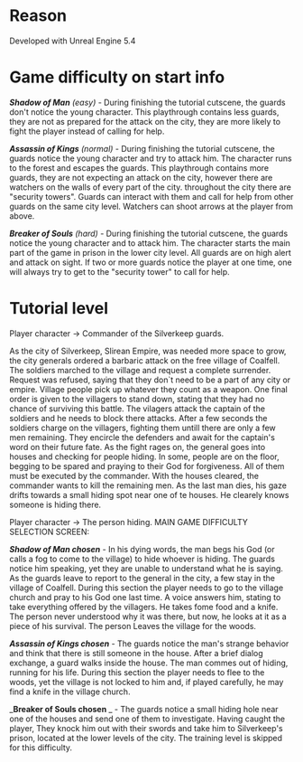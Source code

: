 # Reason

Developed with Unreal Engine 5.4

# Game difficulty on start info

_**Shadow of Man** (easy)_ - During finishing the tutorial cutscene, the guards don't notice the young character. This playthrough contains less guards, they are not as prepared for the attack on the city, they are more likely to fight the player instead of calling for help.

_**Assassin of Kings** (normal)_ - During finishing the tutorial cutscene, the guards notice the young character and try to attack him. The character runs to the forest and escapes the guards. This playthrough contains more guards, they are not expecting an attack on the city, however there are watchers on the walls of every part of the city. throughout the city there are "security towers". Guards can interact with them and call for help from other guards on the same city level. Watchers can shoot arrows at the player from above.

_**Breaker of Souls** (hard)_ - During finishing the tutorial cutscene, the guards notice the young character and to attack him. The character starts the main part of the game in prison in the lower city level. All guards are on high alert and attack on sight. If two or more guards notice the player at one time, one will always try to get to the "security tower" to call for help.


# Tutorial level

Player character -> Commander of the Silverkeep guards.

As the city of Silverkeep, Slirean Empire, was needed more space to grow, the city generals ordered a barbaric attack on the free village of Coalfell. The soldiers marched to the village and request a complete surrender. Request was refused, saying that they don`t need to be a part of any city or empire. Village people pick up whatever they count as a weapon. One final order is given to the villagers to stand down, stating that they had no chance of surviving this battle. The vilagers attack the captain of the soldiers and he needs to block there attacks. After a few seconds the soldiers charge on the villagers, fighting them untill there are only a few men remaining. They encircle the defenders and await for the captain's word on their future fate. As the fight rages on, the general goes into houses and checking for people hiding. In some, people are on the floor, begging to be spared and praying to their God for forgiveness. All of them must be executed by the commander. With the houses cleared, the commander wants to kill the remaining men. As the last man dies, his gaze drifts towards a small hiding spot near one of te houses. He clearely knows someone is hiding there. 

Player character -> The person hiding.
MAIN GAME DIFFICULTY SELECTION SCREEN: 

_**Shadow of Man chosen**_ - In his dying words, the man begs his God (or calls a fog to come to the village) to hide whoever is hiding. The guards notice him speaking, yet they are unable to understand what he is saying. As the guards leave to report to the general in the city, a few stay in the village of Coalfell. During this section the player needs to go to the village church and pray to his God one last time. A voice answers him, stating to take everything offered by the villagers. He takes fome food and a knife. The person never understood why it was there, but now, he looks at it as a piece of his survival. The person Leaves the village for the woods.

_**Assassin of Kings chosen**_ - The guards notice the man's strange behavior and think that there is still someone in the house. After a brief dialog exchange, a guard walks inside the house. The man commes out of hiding, running for his life. During this section the player needs to flee to the woods, yet the village is not locked to him and, if played carefully, he may find a knife in the village church.

_**Breaker of Souls chosen** _ - The guards notice a small hiding hole near one of the houses and send one of them to investigate. Having caught the player, They knock him out with their swords and take him to Silverkeep's prison, located at the lower levels of the city. The training level is skipped for this difficulty.
